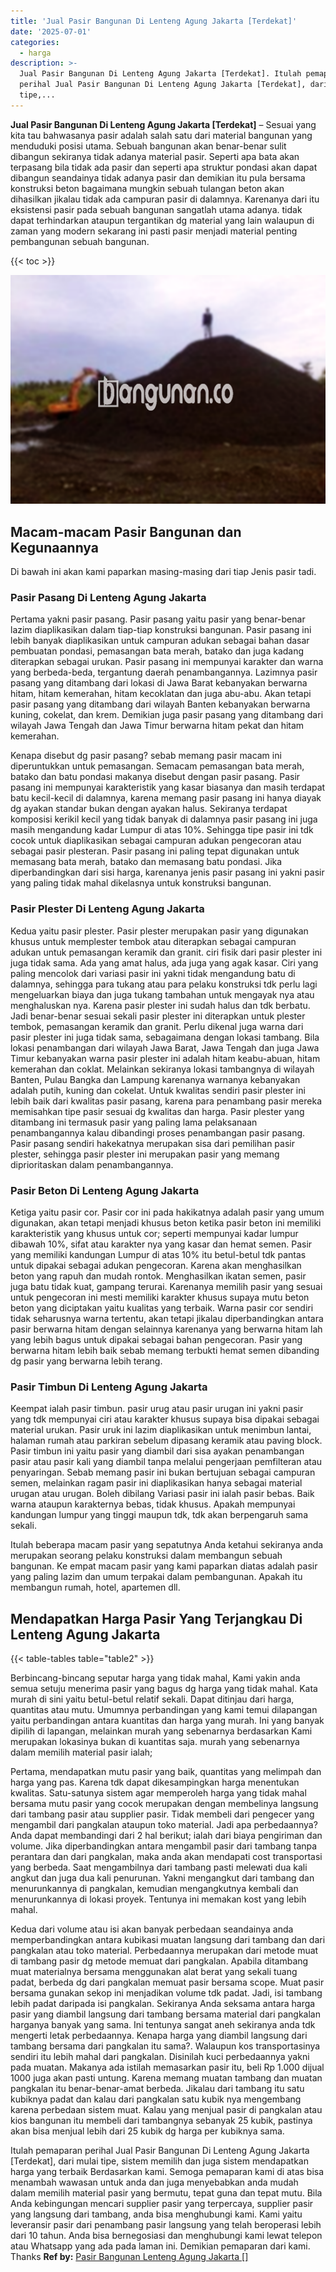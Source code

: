 ```yaml
---
title: 'Jual Pasir Bangunan Di Lenteng Agung Jakarta [Terdekat]'
date: '2025-07-01'
categories:
  - harga
description: >-
  Jual Pasir Bangunan Di Lenteng Agung Jakarta [Terdekat]. Itulah pemaparan
  perihal Jual Pasir Bangunan Di Lenteng Agung Jakarta [Terdekat], dari mulai
  tipe,...
---
```


**Jual Pasir Bangunan Di Lenteng Agung Jakarta \[Terdekat\]** – Sesuai yang kita tau bahwasanya pasir adalah salah satu dari material bangunan yang menduduki posisi utama. Sebuah bangunan akan benar-benar sulit dibangun sekiranya tidak adanya material pasir. Seperti apa bata akan terpasang bila tidak ada pasir dan seperti apa struktur pondasi akan dapat dibangun seandainya tidak adanya pasir dan demikian itu pula bersama konstruksi beton bagaimana mungkin sebuah tulangan beton akan dihasilkan jikalau tidak ada campuran pasir di dalamnya. Karenanya dari itu eksistensi pasir pada sebuah bangunan sangatlah utama adanya. tidak dapat terhindarkan ataupun tergantikan dg material yang lain walaupun di zaman yang modern sekarang ini pasti pasir menjadi material penting pembangunan sebuah bangunan.

{{< toc >}}

![Jual Pasir Bangunan Di Lenteng Agung Jakarta [Terdekat]](/images/jual-pasir-bangunan-68.png)

## Macam-macam Pasir Bangunan dan Kegunaannya

Di bawah ini akan kami paparkan masing-masing dari tiap Jenis pasir tadi.

### Pasir Pasang Di Lenteng Agung Jakarta

Pertama yakni pasir pasang. Pasir pasang yaitu pasir yang benar-benar lazim diaplikasikan dalam tiap-tiap konstruksi bangunan. Pasir pasang ini lebih banyak diaplikasikan untuk campuran adukan sebagai bahan dasar pembuatan pondasi, pemasangan bata merah, batako dan juga kadang diterapkan sebagai urukan. Pasir pasang ini mempunyai karakter dan warna yang berbeda-beda, tergantung daerah penambangannya. Lazimnya pasir pasang yang ditambang dari lokasi di Jawa Barat kebanyakan berwarna hitam, hitam kemerahan, hitam kecoklatan dan juga abu-abu. Akan tetapi pasir pasang yang ditambang dari wilayah Banten kebanyakan berwarna kuning, cokelat, dan krem. Demikian juga pasir pasang yang ditambang dari wilayah Jawa Tengah dan Jawa Timur berwarna hitam pekat dan hitam kemerahan.

Kenapa disebut dg pasir pasang? sebab memang pasir macam ini diperuntukkan untuk pemasangan. Semacam pemasangan bata merah, batako dan batu pondasi makanya disebut dengan pasir pasang. Pasir pasang ini mempunyai karakteristik yang kasar biasanya dan masih terdapat batu kecil-kecil di dalamnya, karena memang pasir pasang ini hanya diayak dg ayakan standar bukan dengan ayakan halus. Sekiranya terdapat komposisi kerikil kecil yang tidak banyak di dalamnya pasir pasang ini juga masih mengandung kadar Lumpur di atas 10%. Sehingga tipe pasir ini tdk cocok untuk diaplikasikan sebagai campuran adukan pengecoran atau sebagai pasir plesteran. Pasir pasang ini paling tepat digunakan untuk memasang bata merah, batako dan memasang batu pondasi. Jika diperbandingkan dari sisi harga, karenanya jenis pasir pasang ini yakni pasir yang paling tidak mahal dikelasnya untuk konstruksi bangunan.

### Pasir Plester Di Lenteng Agung Jakarta

Kedua yaitu pasir plester. Pasir plester merupakan pasir yang digunakan khusus untuk memplester tembok atau diterapkan sebagai campuran adukan untuk pemasangan keramik dan granit. ciri fisik dari pasir plester ini juga tidak sama. Ada yang amat halus, ada juga yang agak kasar. Ciri yang paling mencolok dari variasi pasir ini yakni tidak mengandung batu di dalamnya, sehingga para tukang atau para pelaku konstruksi tdk perlu lagi mengeluarkan biaya dan juga tukang tambahan untuk mengayak nya atau menghaluskan nya. Karena pasir plester ini sudah halus dan tdk berbatu. Jadi benar-benar sesuai sekali pasir plester ini diterapkan untuk plester tembok, pemasangan keramik dan granit. Perlu dikenal juga warna dari pasir plester ini juga tidak sama, sebagaimana dengan lokasi tambang. Bila lokasi penambangan dari wilayah Jawa Barat, Jawa Tengah dan juga Jawa Timur kebanyakan warna pasir plester ini adalah hitam keabu-abuan, hitam kemerahan dan coklat. Melainkan sekiranya lokasi tambangnya di wilayah Banten, Pulau Bangka dan Lampung karenanya warnanya kebanyakan adalah putih, kuning dan cokelat. Untuk kwalitas sendiri pasir plester ini lebih baik dari kwalitas pasir pasang, karena para penambang pasir mereka memisahkan tipe pasir sesuai dg kwalitas dan harga. Pasir plester yang ditambang ini termasuk pasir yang paling lama pelaksanaan penambangannya kalau dibandingi proses penambangan pasir pasang. Pasir pasang sendiri hakekatnya merupakan sisa dari pemilihan pasir plester, sehingga pasir plester ini merupakan pasir yang memang diprioritaskan dalam penambangannya.

### Pasir Beton Di Lenteng Agung Jakarta

Ketiga yaitu pasir cor. Pasir cor ini pada hakikatnya adalah pasir yang umum digunakan, akan tetapi menjadi khusus beton ketika pasir beton ini memiliki karakteristik yang khusus untuk cor; seperti mempunyai kadar lumpur dibawah 10%, sifat atau karakter nya yang kasar dan hemat semen. Pasir yang memiliki kandungan Lumpur di atas 10% itu betul-betul tdk pantas untuk dipakai sebagai adukan pengecoran. Karena akan menghasilkan beton yang rapuh dan mudah rontok. Menghasilkan ikatan semen, pasir juga batu tidak kuat, gampang terurai. Karenanya memilih pasir yang sesuai untuk pengecoran ini mesti memiliki karakter khusus supaya mutu beton beton yang diciptakan yaitu kualitas yang terbaik. Warna pasir cor sendiri tidak seharusnya warna tertentu, akan tetapi jikalau diperbandingkan antara pasir berwarna hitam dengan selainnya karenanya yang berwarna hitam lah yang lebih bagus untuk dipakai sebagai bahan pengecoran. Pasir yang berwarna hitam lebih baik sebab memang terbukti hemat semen dibanding dg pasir yang berwarna lebih terang.

### Pasir Timbun Di Lenteng Agung Jakarta

Keempat ialah pasir timbun. pasir urug atau pasir urugan ini yakni pasir yang tdk mempunyai ciri atau karakter khusus supaya bisa dipakai sebagai material urukan. Pasir uruk ini lazim diaplikasikan untuk menimbun lantai, halaman rumah atau parkiran sebelum dipasang keramik atau paving block. Pasir timbun ini yaitu pasir yang diambil dari sisa ayakan penambangan pasir atau pasir kali yang diambil tanpa melalui pengerjaan pemfilteran atau penyaringan. Sebab memang pasir ini bukan bertujuan sebagai campuran semen, melainkan ragam pasir ini diaplikasikan hanya sebagai material urugan atau urugan. Boleh dibilang Variasi pasir ini ialah pasir bebas. Baik warna ataupun karakternya bebas, tidak khusus. Apakah mempunyai kandungan lumpur yang tinggi maupun tdk, tdk akan berpengaruh sama sekali.

Itulah beberapa macam pasir yang sepatutnya Anda ketahui sekiranya anda merupakan seorang pelaku konstruksi dalam membangun sebuah bangunan. Ke empat macam pasir yang kami paparkan diatas adalah pasir yang paling lazim dan umum terpakai dalam pembangunan. Apakah itu membangun rumah, hotel, apartemen dll.

## Mendapatkan Harga Pasir Yang Terjangkau Di Lenteng Agung Jakarta

{{< table-tables table="table2" >}}

Berbincang-bincang seputar harga yang tidak mahal, Kami yakin anda semua setuju menerima pasir yang bagus dg harga yang tidak mahal. Kata murah di sini yaitu betul-betul relatif sekali. Dapat ditinjau dari harga, quantitas atau mutu. Umumnya perbandingan yang kami temui dilapangan yaitu perbandingan antara kuantitas dan harga yang murah. Ini yang banyak dipilih di lapangan, melainkan murah yang sebenarnya berdasarkan Kami merupakan lokasinya bukan di kuantitas saja. murah yang sebenarnya dalam memilih material pasir ialah;

Pertama, mendapatkan mutu pasir yang baik, quantitas yang melimpah dan harga yang pas. Karena tdk dapat dikesampingkan harga menentukan kwalitas. Satu-satunya sistem agar memperoleh harga yang tidak mahal bersama mutu pasir yang cocok merupakan dengan membelinya langsung dari tambang pasir atau supplier pasir. Tidak membeli dari pengecer yang mengambil dari pangkalan ataupun toko material. Jadi apa perbedaannya? Anda dapat membandingi dari 2 hal berikut; ialah dari biaya pengiriman dan volume. Jika diperbandingkan antara mengambil pasir dari tambang tanpa perantara dan dari pangkalan, maka anda akan mendapati cost transportasi yang berbeda. Saat mengambilnya dari tambang pasti melewati dua kali angkut dan juga dua kali penurunan. Yakni mengangkut dari tambang dan menurunkannya di pangkalan, kemudian mengangkutnya kembali dan menurunkannya di lokasi proyek. Tentunya ini memakan kost yang lebih mahal.

Kedua dari volume atau isi akan banyak perbedaan seandainya anda memperbandingkan antara kubikasi muatan langsung dari tambang dan dari pangkalan atau toko material. Perbedaannya merupakan dari metode muat di tambang pasir dg metode memuat dari pangkalan. Apabila ditambang muat materialnya bersama menggunakan alat berat yang sekali tuang padat, berbeda dg dari pangkalan memuat pasir bersama scope. Muat pasir bersama gunakan sekop ini menjadikan volume tdk padat. Jadi, isi tambang lebih padat daripada isi pangkalan. Sekiranya Anda seksama antara harga pasir yang diambil langsung dari tambang bersama material dari pangkalan harganya banyak yang sama. Ini tentunya sangat aneh sekiranya anda tdk mengerti letak perbedaannya. Kenapa harga yang diambil langsung dari tambang bersama dari pangkalan itu sama?. Walaupun kos transportasinya sendiri itu lebih mahal dari pangkalan. Disinilah kuci perbedaannya yakni pada muatan. Makanya ada istilah memasarkan pasir itu, beli Rp 1.000 dijual 1000 juga akan pasti untung. Karena memang muatan tambang dan muatan pangkalan itu benar-benar-amat berbeda. Jikalau dari tambang itu satu kubiknya padat dan kalau dari pangkalan satu kubik nya mengembang karena perbedaan sistem muat. Kalau yang menjual pasir di pangkalan atau kios bangunan itu membeli dari tambangnya sebanyak 25 kubik, pastinya akan bisa menjual lebih dari 25 kubik dg harga per kubiknya sama.

Itulah pemaparan perihal Jual Pasir Bangunan Di Lenteng Agung Jakarta \[Terdekat\], dari mulai tipe, sistem memilih dan juga sistem mendapatkan harga yang terbaik Berdasarkan kami. Semoga pemaparan kami di atas bisa menambah wawasan untuk anda dan juga menyebabkan anda mudah dalam memilih material pasir yang bermutu, tepat guna dan tepat mutu. Bila Anda kebingungan mencari supplier pasir yang terpercaya, supplier pasir yang langsung dari tambang, anda bisa menghubungi kami. Kami yaitu leveransir pasir dari penambang pasir langsung yang telah beroperasi lebih dari 10 tahun. Anda bisa bernegosiasi dan menghubungi kami lewat telepon atau Whatsapp yang ada pada laman ini. Demikian pemaparan dari kami. Thanks
**Ref by:** [Pasir Bangunan Lenteng Agung Jakarta []](https://id.wikipedia.org/wiki/Pasir)
